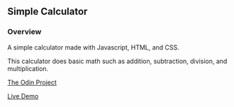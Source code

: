 ## Simple Calculator

### Overview

A simple calculator made with Javascript, HTML, and CSS.

This calculator does basic math such as addition, subtraction, division, and multiplication.

[The Odin Project](https://www.theodinproject.com/courses/foundations/lessons/calculator)

[Live Demo](https://alex-lvl.github.io/simple-calculator/)



